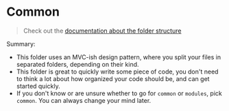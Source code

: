 Common
===

> Check out the [documentation about the folder structure](../README.md#common-folder)

Summary:
- This folder uses an MVC-ish design pattern, where you split your files in separated folders, depending on their kind.
- This folder is great to quickly write some piece of code, you don't need to think a lot about how organized your code should be, and can get started quickly.
- If you don't know or are unsure whether to go for `common` or `modules`, pick `common`. You can always change your mind later.

